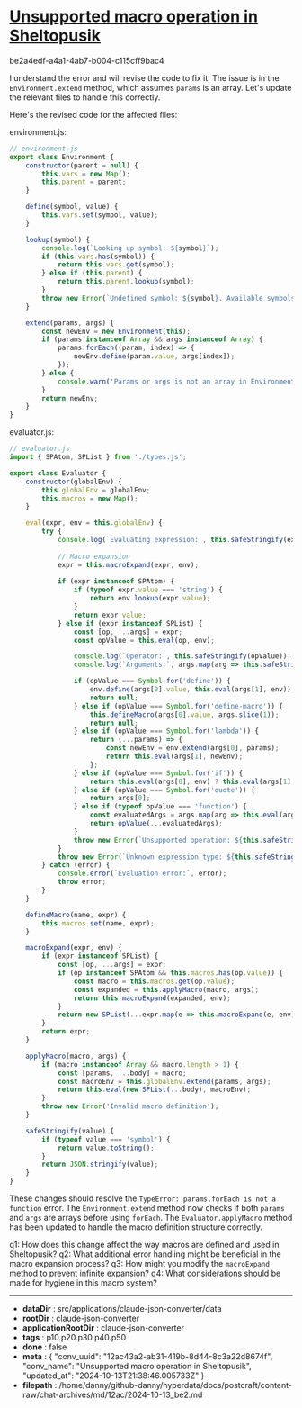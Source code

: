 # [Unsupported macro operation in Sheltopusik](https://claude.ai/chat/12ac43a2-ab31-419b-8d44-8c3a22d8674f)

be2a4edf-a4a1-4ab7-b004-c115cff9bac4

 I understand the error and will revise the code to fix it. The issue is in the `Environment.extend` method, which assumes `params` is an array. Let's update the relevant files to handle this correctly.

Here's the revised code for the affected files:

environment.js:
```javascript
// environment.js
export class Environment {
    constructor(parent = null) {
        this.vars = new Map();
        this.parent = parent;
    }

    define(symbol, value) {
        this.vars.set(symbol, value);
    }

    lookup(symbol) {
        console.log(`Looking up symbol: ${symbol}`);
        if (this.vars.has(symbol)) {
            return this.vars.get(symbol);
        } else if (this.parent) {
            return this.parent.lookup(symbol);
        }
        throw new Error(`Undefined symbol: ${symbol}. Available symbols: ${[...this.vars.keys()]}`);
    }

    extend(params, args) {
        const newEnv = new Environment(this);
        if (params instanceof Array && args instanceof Array) {
            params.forEach((param, index) => {
                newEnv.define(param.value, args[index]);
            });
        } else {
            console.warn('Params or args is not an array in Environment.extend');
        }
        return newEnv;
    }
}
```

evaluator.js:
```javascript
// evaluator.js
import { SPAtom, SPList } from './types.js';

export class Evaluator {
    constructor(globalEnv) {
        this.globalEnv = globalEnv;
        this.macros = new Map();
    }

    eval(expr, env = this.globalEnv) {
        try {
            console.log(`Evaluating expression:`, this.safeStringify(expr));
            
            // Macro expansion
            expr = this.macroExpand(expr, env);
            
            if (expr instanceof SPAtom) {
                if (typeof expr.value === 'string') {
                    return env.lookup(expr.value);
                }
                return expr.value;
            } else if (expr instanceof SPList) {
                const [op, ...args] = expr;
                const opValue = this.eval(op, env);

                console.log(`Operator:`, this.safeStringify(opValue));
                console.log(`Arguments:`, args.map(arg => this.safeStringify(arg)));

                if (opValue === Symbol.for('define')) {
                    env.define(args[0].value, this.eval(args[1], env));
                    return null;
                } else if (opValue === Symbol.for('define-macro')) {
                    this.defineMacro(args[0].value, args.slice(1));
                    return null;
                } else if (opValue === Symbol.for('lambda')) {
                    return (...params) => {
                        const newEnv = env.extend(args[0], params);
                        return this.eval(args[1], newEnv);
                    };
                } else if (opValue === Symbol.for('if')) {
                    return this.eval(args[0], env) ? this.eval(args[1], env) : this.eval(args[2], env);
                } else if (opValue === Symbol.for('quote')) {
                    return args[0];
                } else if (typeof opValue === 'function') {
                    const evaluatedArgs = args.map(arg => this.eval(arg, env));
                    return opValue(...evaluatedArgs);
                }
                throw new Error(`Unsupported operation: ${this.safeStringify(opValue)}`);
            }
            throw new Error(`Unknown expression type: ${this.safeStringify(expr)}`);
        } catch (error) {
            console.error(`Evaluation error:`, error);
            throw error;
        }
    }

    defineMacro(name, expr) {
        this.macros.set(name, expr);
    }

    macroExpand(expr, env) {
        if (expr instanceof SPList) {
            const [op, ...args] = expr;
            if (op instanceof SPAtom && this.macros.has(op.value)) {
                const macro = this.macros.get(op.value);
                const expanded = this.applyMacro(macro, args);
                return this.macroExpand(expanded, env);
            }
            return new SPList(...expr.map(e => this.macroExpand(e, env)));
        }
        return expr;
    }

    applyMacro(macro, args) {
        if (macro instanceof Array && macro.length > 1) {
            const [params, ...body] = macro;
            const macroEnv = this.globalEnv.extend(params, args);
            return this.eval(new SPList(...body), macroEnv);
        }
        throw new Error('Invalid macro definition');
    }

    safeStringify(value) {
        if (typeof value === 'symbol') {
            return value.toString();
        }
        return JSON.stringify(value);
    }
}
```

These changes should resolve the `TypeError: params.forEach is not a function` error. The `Environment.extend` method now checks if both `params` and `args` are arrays before using `forEach`. The `Evaluator.applyMacro` method has been updated to handle the macro definition structure correctly.

q1: How does this change affect the way macros are defined and used in Sheltopusik?
q2: What additional error handling might be beneficial in the macro expansion process?
q3: How might you modify the `macroExpand` method to prevent infinite expansion?
q4: What considerations should be made for hygiene in this macro system?

---

* **dataDir** : src/applications/claude-json-converter/data
* **rootDir** : claude-json-converter
* **applicationRootDir** : claude-json-converter
* **tags** : p10.p20.p30.p40.p50
* **done** : false
* **meta** : {
  "conv_uuid": "12ac43a2-ab31-419b-8d44-8c3a22d8674f",
  "conv_name": "Unsupported macro operation in Sheltopusik",
  "updated_at": "2024-10-13T21:38:46.005733Z"
}
* **filepath** : /home/danny/github-danny/hyperdata/docs/postcraft/content-raw/chat-archives/md/12ac/2024-10-13_be2.md